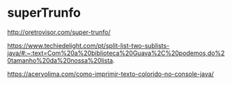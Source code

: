 # superTrunfo

http://oretrovisor.com/super-trunfo/

https://www.techiedelight.com/pt/split-list-two-sublists-java/#:~:text=Com%20a%20biblioteca%20Guava%2C%20podemos,do%20tamanho%20da%20nossa%20lista.

https://acervolima.com/como-imprimir-texto-colorido-no-console-java/

